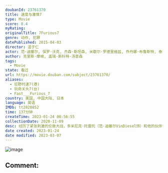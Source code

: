 ```yaml
---
doubanId: 23761370
title: 速度与激情7
type: Movie
score: 8.4
myRating: 
originalTitle: 7Furious7
genre: 动作, 犯罪
datePublished: 2015-04-03
director: 温子仁
actor: 范·迪塞尔, 保罗·沃克, 杰森·斯坦森, 米歇尔·罗德里格兹, 乔丹娜·布鲁斯特, 泰瑞斯·吉布森, 卢达·克里斯, 道恩·强森, 卢卡斯·布莱克, 库尔特·拉塞尔, 娜塔莉·伊曼纽尔, 埃尔莎·帕塔奇, 盖尔·加朵, 约翰·布罗特顿, 卢克·伊万斯, 托尼·贾, 杰曼·翰苏, 诺尔·古格雷米, 阿里·法扎勒, 姜成镐, 龙达·鲁西, 伊吉·阿德利亚, 乔恩·李·布罗迪, 查理·普斯, 萨拉·米博·孙, 乔赛琳·唐娜休, 布里特妮·阿尔格, 宝娃, 卡莉·普雷斯科特, 斯蒂芬·考特尔, 托娜塔·摩根, 安娜·科尔韦尔, 阿莉莎·威尼斯, 柯迪·沃克, 罗伯特·普拉尔戈, 切尔西·佩雷拉, 凯瑟琳陈, 布莱恩·马霍尼, 法希姆·纳吉, 若泽·阿布利尔, 贾内尔·伊斯拉斯, 瑞贝卡·莱伊
author: 克里斯·摩根, 盖瑞·斯科特·汤普森
tags:
  - Movie
state: 看过
url: https://movie.douban.com/subject/23761370/
aliases:
  - 狂野时速7(港)
  - 玩命关头7(台)
  - Fast___Furious_7
country: 美国, 中国大陆, 日本
language: 英语
IMDb: tt2820852
time: 137分钟
createTime: 2023-01-24 00:56:55
collectionDate: 2020-11-09
desc: 经历了紧张刺激的伦敦大战，多米尼克·托雷托（范·迪塞尔VinDiesel饰）和他的伙伴们重新回归平静的生活，但是江湖的恩恩怨怨却决不允许他们轻易抽身而去。棘手的死对头欧文·肖瘫在医院，不得动弹，...
date created: 2023-01-24
date modified: 2023-03-07
---
```


![image](p2233706697.jpg)

Comment:
---
